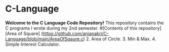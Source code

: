 # C-Language
**Welcome to the C Language Code Repository!**
This repository contains the C programs I wrote during my 2nd semester.
#[Contents of this repository]
[Area of Square]  (https://github.com/anjanakri/C-Language/blob/main/AreaOfSqaure.c)
2. Area of Circle.
3. Min & Max.
4. Simple Interest Calculator.
   
 
